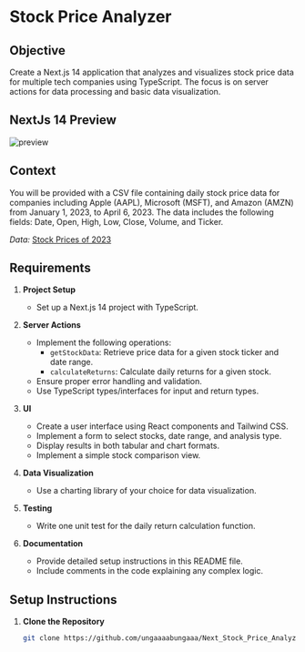 # Stock Price Analyzer

## Objective
Create a Next.js 14 application that analyzes and visualizes stock price data for multiple tech companies using TypeScript. The focus is on server actions for data processing and basic data visualization.

## NextJs 14 Preview
![preview]([http://url/to/img.png](https://i.imgur.com/E8HK8sc.png))

## Context
You will be provided with a CSV file containing daily stock price data for companies including Apple (AAPL), Microsoft (MSFT), and Amazon (AMZN) from January 1, 2023, to April 6, 2023. The data includes the following fields: Date, Open, High, Low, Close, Volume, and Ticker.

*Data:* [Stock Prices of 2023](https://www.kaggle.com/datasets/sabasaeed1953/stock-prices-of-2023/data)

## Requirements

1. **Project Setup**
   - Set up a Next.js 14 project with TypeScript.

2. **Server Actions**
   - Implement the following operations:
     - `getStockData`: Retrieve price data for a given stock ticker and date range.
     - `calculateReturns`: Calculate daily returns for a given stock.
   - Ensure proper error handling and validation.
   - Use TypeScript types/interfaces for input and return types.

3. **UI**
   - Create a user interface using React components and Tailwind CSS.
   - Implement a form to select stocks, date range, and analysis type.
   - Display results in both tabular and chart formats.
   - Implement a simple stock comparison view.

4. **Data Visualization**
   - Use a charting library of your choice for data visualization.

5. **Testing**
   - Write one unit test for the daily return calculation function.

6. **Documentation**
   - Provide detailed setup instructions in this README file.
   - Include comments in the code explaining any complex logic.

## Setup Instructions

1. **Clone the Repository**
   ```bash
   git clone https://github.com/ungaaaabungaaa/Next_Stock_Price_Analyzer

